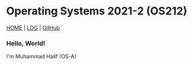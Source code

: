 
# Operating Systems 2021-2 (OS212)
[HOME](https://halifmuhammad.github.io/os212/) | [LOG](TXT/mylog.txt) | [GitHub](https://github.com/halifmuhammad/os212)

###  Hello, World!
I'm Muhammad Halif (OS-A)

